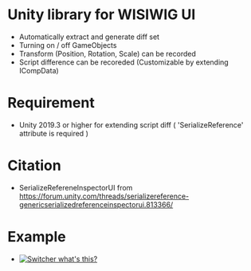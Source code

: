 # Unity library for WISIWIG UI
- Automatically extract and generate diff set
- Turning on / off GameObjects
- Transform (Position, Rotation, Scale) can be recorded
- Script difference can be recoreded (Customizable by extending ICompData)


# Requirement
- Unity 2019.3 or higher for extending script diff ( 'SerializeReference' attribute is required )


# Citation
- SerializeRefereneInspectorUI from https://forum.unity.com/threads/serializereference-genericserializedreferenceinspectorui.813366/

# Example
- [![Switcher what's this?](https://img.youtube.com/vi/YOUTUBE_VIDEO_ID_HERE/0.jpg)](https://youtu.be/dZtH-9GAWXE)
